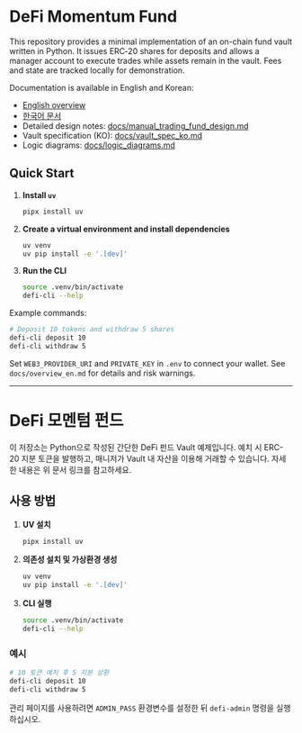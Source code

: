 # DeFi Momentum Fund

This repository provides a minimal implementation of an on-chain fund vault written in Python. It issues ERC‑20 shares for deposits and allows a manager account to execute trades while assets remain in the vault. Fees and state are tracked locally for demonstration.

Documentation is available in English and Korean:
- [English overview](docs/overview_en.md)
- [한국어 문서](docs/overview_ko.md)
- Detailed design notes: [docs/manual_trading_fund_design.md](docs/manual_trading_fund_design.md)
- Vault specification (KO): [docs/vault_spec_ko.md](docs/vault_spec_ko.md)
- Logic diagrams: [docs/logic_diagrams.md](docs/logic_diagrams.md)

## Quick Start
1. **Install `uv`**
   ```bash
   pipx install uv
   ```
2. **Create a virtual environment and install dependencies**
   ```bash
   uv venv
   uv pip install -e '.[dev]'
   ```
3. **Run the CLI**
   ```bash
   source .venv/bin/activate
   defi-cli --help
   ```

Example commands:
```bash
# Deposit 10 tokens and withdraw 5 shares
defi-cli deposit 10
defi-cli withdraw 5
```

Set `WEB3_PROVIDER_URI` and `PRIVATE_KEY` in `.env` to connect your wallet. See `docs/overview_en.md` for details and risk warnings.

---

# DeFi 모멘텀 펀드

이 저장소는 Python으로 작성된 간단한 DeFi 펀드 Vault 예제입니다. 예치 시 ERC-20 지분 토큰을 발행하고, 매니저가 Vault 내 자산을 이용해 거래할 수 있습니다. 자세한 내용은 위 문서 링크를 참고하세요.

## 사용 방법
1. **UV 설치**
   ```bash
   pipx install uv
   ```
2. **의존성 설치 및 가상환경 생성**
   ```bash
   uv venv
   uv pip install -e '.[dev]'
   ```
3. **CLI 실행**
   ```bash
   source .venv/bin/activate
   defi-cli --help
   ```

### 예시
```bash
# 10 토큰 예치 후 5 지분 상환
defi-cli deposit 10
defi-cli withdraw 5
```

관리 페이지를 사용하려면 `ADMIN_PASS` 환경변수를 설정한 뒤 `defi-admin` 명령을 실행하십시오.
